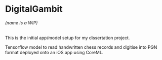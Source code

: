 # DigitalGambit

###### (name is a WIP)

This is the initial app/model setup for my dissertation project.

Tensorflow model to read handwritten chess records and digitise into PGN format deployed onto an iOS app using CoreML.
